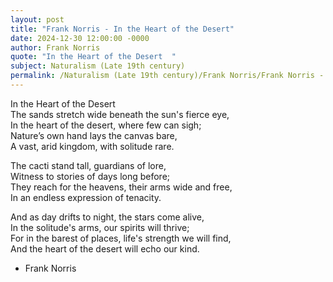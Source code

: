 ```yaml
---
layout: post
title: "Frank Norris - In the Heart of the Desert"
date: 2024-12-30 12:00:00 -0000
author: Frank Norris
quote: "In the Heart of the Desert  "
subject: Naturalism (Late 19th century)
permalink: /Naturalism (Late 19th century)/Frank Norris/Frank Norris - In the Heart of the Desert
---
```


In the Heart of the Desert  
The sands stretch wide beneath the sun's fierce eye,  
In the heart of the desert, where few can sigh;  
Nature’s own hand lays the canvas bare,  
A vast, arid kingdom, with solitude rare.
 
The cacti stand tall, guardians of lore,  
Witness to stories of days long before;  
They reach for the heavens, their arms wide and free,  
In an endless expression of tenacity.
 
And as day drifts to night, the stars come alive,  
In the solitude's arms, our spirits will thrive;  
For in the barest of places, life's strength we will find,  
And the heart of the desert will echo our kind.

- Frank Norris
